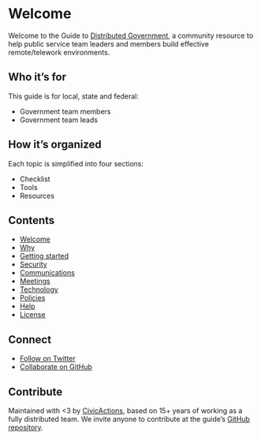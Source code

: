 # Welcome

Welcome to the Guide to [Distributed Government](https://distributedgov.org), a community resource to help public service team leaders and members build effective remote/telework environments.

## Who it’s for

This guide is for local, state and federal:

* Government team members
* Government team leads

## How it’s organized

Each topic is simplified into four sections:

* Checklist
* Tools
* Resources

## Contents

* [Welcome](README.md)
* [Why](why.md)
* [Getting started](getting-started.md)
* [Security](security.md)
* [Communications](communications.md)
* [Meetings](meetings.md)
* [Technology](technology.md)
* [Policies](policies.md)
* [Help](help.md)
* [License](license-info.md)

## Connect

* [Follow on Twitter](https://twitter.com/distributedgov)
* [Collaborate on GitHub](https://github.com/distributedgov)

## Contribute

Maintained with <3 by [CivicActions](https://civicactions.com/), based on 15+ years of working as a fully distributed team. We invite anyone to contribute at the guide’s [GitHub repository](https://github.com/distributedgov/guide).

